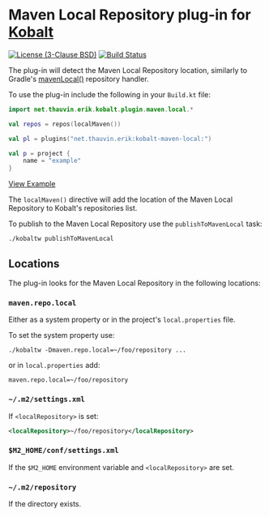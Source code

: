 # Maven Local Repository plug-in for [Kobalt](http://beust.com/kobalt/home/index.html)

[![License (3-Clause BSD)](https://img.shields.io/badge/license-BSD%203--Clause-blue.svg?style=flat-square)](http://opensource.org/licenses/BSD-3-Clause) [![Build Status](https://travis-ci.org/ethauvin/kobalt-maven-local.svg?branch=master)](https://travis-ci.org/ethauvin/kobalt-maven-local)

The plug-in will detect the Maven Local Repository location, similarly to Gradle's [mavenLocal()](https://docs.gradle.org/current/dsl/org.gradle.api.artifacts.dsl.RepositoryHandler.html#org.gradle.api.artifacts.dsl.RepositoryHandler:mavenLocal()) repository handler.

To use the plug-in include the following in your `Build.kt` file:

```kotlin
import net.thauvin.erik.kobalt.plugin.maven.local.*

val repos = repos(localMaven())

val pl = plugins("net.thauvin.erik:kobalt-maven-local:")

val p = project {
    name = "example"
}
```
[View Example](https://github.com/ethauvin/kobalt-maven-local/blob/master/example/kobalt/src/Build.kt)

The `localMaven()` directive will add the location of the Maven Local Repository to Kobalt's repositories list.

To publish to the Maven Local Repository use the `publishToMavenLocal` task:

```
./kobaltw publishToMavenLocal
```

## Locations

The plug-in looks for the Maven Local Repository in the following locations:

### `maven.repo.local`

Either as a system property or in the project's `local.properties` file.

To set the system property use:

```
./kobaltw -Dmaven.repo.local=~/foo/repository ...
```

or in `local.properties` add:

```
maven.repo.local=~/foo/repository 
```

### `~/.m2/settings.xml`

If `<localRepository>` is set:

```xml
<localRepository>~/foo/repository</localRepository>
```

### `$M2_HOME/conf/settings.xml`

If the `$M2_HOME` environment variable and `<localRepository>` are set.

### `~/.m2/repository`

If the directory exists.

